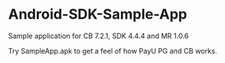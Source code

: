 # Android-SDK-Sample-App
Sample application for CB 7.2.1, SDK 4.4.4 and MR 1.0.6

Try SampleApp.apk to get a feel of how PayU PG and CB works.
